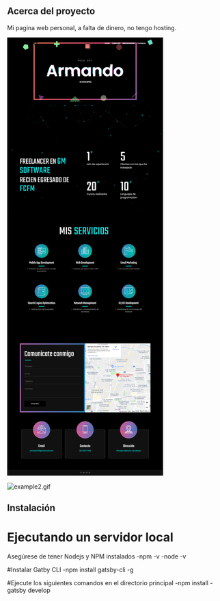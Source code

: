 ## Acerca del proyecto
Mi pagina web personal, a falta de dinero, no tengo hosting.


![example1.png](https://github.com/Armin716/abstract/blob/main/example1.png)

![example2.gif](https://github.com/Armin716/abstract/blob/main/example2.gif)

## Instalación
# Ejecutando un servidor local 
Asegúrese de tener Nodejs y NPM instalados
-npm -v
-node -v

#Instalar Gatby CLI
-npm install gatsby-cli -g

#Ejecute los siguientes comandos en el directorio principal
-npm install
-gatsby develop
